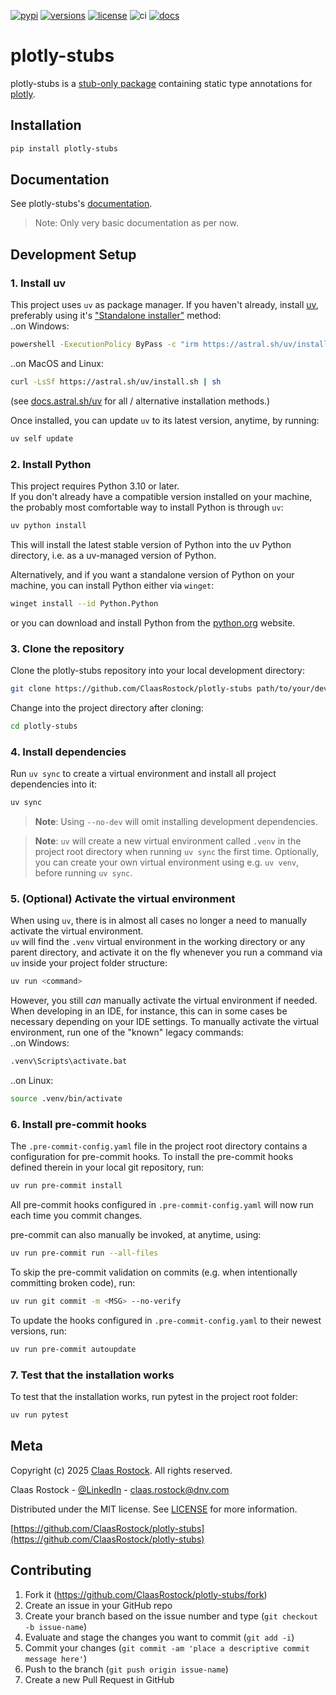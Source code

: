 [![pypi](https://img.shields.io/pypi/v/plotly-stubs.svg?color=blue)](https://pypi.python.org/pypi/plotly-stubs)
[![versions](https://img.shields.io/pypi/pyversions/plotly-stubs.svg?color=blue)](https://pypi.python.org/pypi/plotly-stubs)
[![license](https://img.shields.io/pypi/l/plotly-stubs.svg)](https://github.com/ClaasRostock/plotly-stubs/blob/main/LICENSE)
![ci](https://img.shields.io/github/actions/workflow/status/ClaasRostock/plotly-stubs/.github%2Fworkflows%2Fnightly_build.yml?label=ci)
[![docs](https://img.shields.io/github/actions/workflow/status/ClaasRostock/plotly-stubs/.github%2Fworkflows%2Fpush_to_release.yml?label=docs)][plotly_stubs_docs]

# plotly-stubs
plotly-stubs is a [stub-only package](https://typing.readthedocs.io/en/latest/spec/distributing.html#stub-only-packages) containing static type annotations for [plotly](https://plotly.com/python/).


## Installation

```sh
pip install plotly-stubs
```

## Documentation

See plotly-stubs's [documentation][plotly_stubs_docs].
> Note: Only very basic documentation as per now.


## Development Setup

### 1. Install uv
This project uses `uv` as package manager.
If you haven't already, install [uv](https://docs.astral.sh/uv), preferably using it's ["Standalone installer"](https://docs.astral.sh/uv/getting-started/installation/#__tabbed_1_2) method: <br>
..on Windows:
```sh
powershell -ExecutionPolicy ByPass -c "irm https://astral.sh/uv/install.ps1 | iex"
```
..on MacOS and Linux:
```sh
curl -LsSf https://astral.sh/uv/install.sh | sh
```
(see [docs.astral.sh/uv](https://docs.astral.sh/uv/getting-started/installation/) for all / alternative installation methods.)

Once installed, you can update `uv` to its latest version, anytime, by running:
```sh
uv self update
```

### 2. Install Python
This project requires Python 3.10 or later. <br>
If you don't already have a compatible version installed on your machine, the probably most comfortable way to install Python is through `uv`:
```sh
uv python install
```
This will install the latest stable version of Python into the uv Python directory, i.e. as a uv-managed version of Python.

Alternatively, and if you want a standalone version of Python on your machine, you can install Python either via `winget`:
```sh
winget install --id Python.Python
```
or you can download and install Python from the [python.org](https://www.python.org/downloads/) website.

### 3. Clone the repository
Clone the plotly-stubs repository into your local development directory:
```sh
git clone https://github.com/ClaasRostock/plotly-stubs path/to/your/dev/plotly-stubs
```
Change into the project directory after cloning:
```sh
cd plotly-stubs
```

### 4. Install dependencies
Run `uv sync` to create a virtual environment and install all project dependencies into it:
```sh
uv sync
```
> **Note**: Using `--no-dev` will omit installing development dependencies.

> **Note**: `uv` will create a new virtual environment called `.venv` in the project root directory when running
> `uv sync` the first time. Optionally, you can create your own virtual environment using e.g. `uv venv`, before running
> `uv sync`.

### 5. (Optional) Activate the virtual environment
When using `uv`, there is in almost all cases no longer a need to manually activate the virtual environment. <br>
`uv` will find the `.venv` virtual environment in the working directory or any parent directory, and activate it on the fly whenever you run a command via `uv` inside your project folder structure:
```sh
uv run <command>
```

However, you still _can_ manually activate the virtual environment if needed.
When developing in an IDE, for instance, this can in some cases be necessary depending on your IDE settings.
To manually activate the virtual environment, run one of the "known" legacy commands: <br>
..on Windows:
```sh
.venv\Scripts\activate.bat
```
..on Linux:
```sh
source .venv/bin/activate
```

### 6. Install pre-commit hooks
The `.pre-commit-config.yaml` file in the project root directory contains a configuration for pre-commit hooks.
To install the pre-commit hooks defined therein in your local git repository, run:
```sh
uv run pre-commit install
```

All pre-commit hooks configured in `.pre-commit-config.yaml` will now run each time you commit changes.

pre-commit can also manually be invoked, at anytime, using:
```sh
uv run pre-commit run --all-files
```

To skip the pre-commit validation on commits (e.g. when intentionally committing broken code), run:
```sh
uv run git commit -m <MSG> --no-verify
```

To update the hooks configured in `.pre-commit-config.yaml` to their newest versions, run:
```sh
uv run pre-commit autoupdate
```

### 7. Test that the installation works
To test that the installation works, run pytest in the project root folder:
```sh
uv run pytest
```

## Meta

Copyright (c) 2025 [Claas Rostock](https://github.com/ClaasRostock). All rights reserved.

Claas Rostock - [@LinkedIn](https://www.linkedin.com/in/claasrostock/?locale=en_US) - claas.rostock@dnv.com

Distributed under the MIT license. See [LICENSE](LICENSE.md) for more information.

[https://github.com/ClaasRostock/plotly-stubs](https://github.com/ClaasRostock/plotly-stubs)

## Contributing

1. Fork it (<https://github.com/ClaasRostock/plotly-stubs/fork>)
2. Create an issue in your GitHub repo
3. Create your branch based on the issue number and type (`git checkout -b issue-name`)
4. Evaluate and stage the changes you want to commit (`git add -i`)
5. Commit your changes (`git commit -am 'place a descriptive commit message here'`)
6. Push to the branch (`git push origin issue-name`)
7. Create a new Pull Request in GitHub

<!-- Markdown link & img dfn's -->
[plotly_stubs_docs]: https://ClaasRostock.github.io/plotly-stubs/README.html
